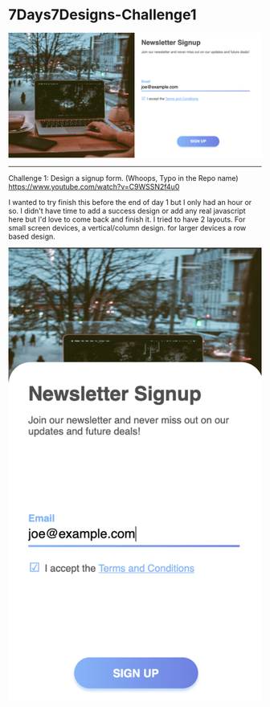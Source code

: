 # 7Days7Designs-Challenge1


![desktop](desktop.png)

------

Challenge 1: Design a signup form. (Whoops, Typo in the Repo name)
https://www.youtube.com/watch?v=C9WSSN2f4u0


I wanted to try finish this before the end of day 1 but I only had an hour or so.
I didn't have time to add a success design or add any real javascript here but I'd love to come back and finish it.
I tried to have 2 layouts. For small screen devices, a vertical/column design. for larger devices a row based design.

![mobile](mobile.png)


